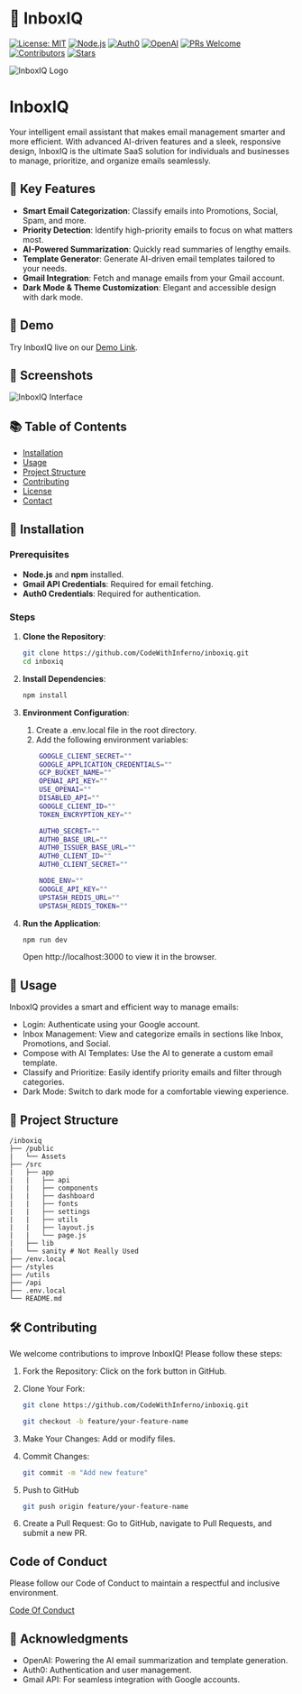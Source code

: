 # 📧 InboxIQ
[![License: MIT](https://img.shields.io/badge/License-MIT-blue.svg)](https://opensource.org/licenses/MIT)
[![Node.js](https://img.shields.io/badge/Node.js-14%2B-green.svg)](https://nodejs.org/)
[![Auth0](https://img.shields.io/badge/Auth0-Enabled-orange.svg)](https://auth0.com/)
[![OpenAI](https://img.shields.io/badge/OpenAI-Integrated-blueviolet.svg)](https://openai.com/)
[![PRs Welcome](https://img.shields.io/badge/PRs-welcome-brightgreen.svg)](https://github.com/CodeWithInferno/inboxiq/pulls)
[![Contributors](https://img.shields.io/github/contributors/CodeWithInferno/inboxiq.svg)](https://github.com/CodeWithInferno/inboxiq/graphs/contributors)
[![Stars](https://img.shields.io/github/stars/CodeWithInferno/inboxiq.svg)](https://github.com/CodeWithInferno/inboxiq/stargazers)


![InboxIQ Logo](public/Logo.webp) 

# InboxIQ

Your intelligent email assistant that makes email management smarter and more efficient. With advanced AI-driven features and a sleek, responsive design, InboxIQ is the ultimate SaaS solution for individuals and businesses to manage, prioritize, and organize emails seamlessly.

## 🌟 Key Features

- **Smart Email Categorization**: Classify emails into Promotions, Social, Spam, and more.
- **Priority Detection**: Identify high-priority emails to focus on what matters most.
- **AI-Powered Summarization**: Quickly read summaries of lengthy emails.
- **Template Generator**: Generate AI-driven email templates tailored to your needs.
- **Gmail Integration**: Fetch and manage emails from your Gmail account.
- **Dark Mode & Theme Customization**: Elegant and accessible design with dark mode.

## 🚀 Demo

Try InboxIQ live on our [Demo Link](https://inboxiq-seven.vercel.app).

## 📸 Screenshots

<!-- Add screenshots of your application here -->
![InboxIQ Interface](public/screenshot.jpeg)


## 📚 Table of Contents

- [Installation](#installation)
- [Usage](#usage)
- [Project Structure](#project-structure)
- [Contributing](#contributing)
- [License](#license)
- [Contact](#contact)

## 🔧 Installation

### Prerequisites

- **Node.js** and **npm** installed.
- **Gmail API Credentials**: Required for email fetching.
- **Auth0 Credentials**: Required for authentication.

### Steps

1. **Clone the Repository**:

    ```bash
    git clone https://github.com/CodeWithInferno/inboxiq.git
    cd inboxiq
    ```

2. **Install Dependencies**:

    ```bash
    npm install
    ```

3. **Environment Configuration**:

    1. Create a .env.local file in the root directory.
    2. Add the following environment variables:

    ```bash
        GOOGLE_CLIENT_SECRET=""
        GOOGLE_APPLICATION_CREDENTIALS=""
        GCP_BUCKET_NAME=""
        OPENAI_API_KEY=""
        USE_OPENAI=""
        DISABLED_API=""
        GOOGLE_CLIENT_ID=""
        TOKEN_ENCRYPTION_KEY=""

        AUTH0_SECRET=""
        AUTH0_BASE_URL=""
        AUTH0_ISSUER_BASE_URL=""
        AUTH0_CLIENT_ID=""
        AUTH0_CLIENT_SECRET=""

        NODE_ENV=""
        GOOGLE_API_KEY=""
        UPSTASH_REDIS_URL=""
        UPSTASH_REDIS_TOKEN=""
    ```

4. **Run the Application**:

    ```bash
    npm run dev
    ```

    Open http://localhost:3000 to view it in the browser.

## 🎉 Usage

InboxIQ provides a smart and efficient way to manage emails:

- Login: Authenticate using your Google account.
- Inbox Management: View and categorize emails in sections like Inbox, Promotions, and Social.
- Compose with AI Templates: Use the AI to generate a custom email template.
- Classify and Prioritize: Easily identify priority emails and filter through categories.
- Dark Mode: Switch to dark mode for a comfortable viewing experience.

## 📁 Project Structure

```
/inboxiq 
├── /public
|   └── Assets
├── /src 
|   ├── app
|   |   ├── api
|   |   ├── components
|   |   ├── dashboard
|   |   ├── fonts
|   |   ├── settings
|   |   ├── utils
|   |   ├── layout.js
|   |   └── page.js
|   ├── lib
|   └── sanity # Not Really Used
├── /env.local 
├── /styles 
├── /utils 
├── /api  
├── .env.local 
└── README.md 
```

## 🛠️ Contributing

We welcome contributions to improve InboxIQ! Please follow these steps:

1. Fork the Repository: Click on the fork button in GitHub.
2. Clone Your Fork:

    ```bash
    git clone https://github.com/CodeWithInferno/inboxiq.git
    ```

    ```bash
    git checkout -b feature/your-feature-name
    ```

3. Make Your Changes: Add or modify files.
4. Commit Changes:

    ```bash
    git commit -m "Add new feature"
    ```

5. Push to GitHub

    ```bash
    git push origin feature/your-feature-name
    ```

6. Create a Pull Request: Go to GitHub, navigate to Pull Requests, and submit a new PR.

## Code of Conduct

Please follow our Code of Conduct to maintain a respectful and inclusive environment.

[Code Of Conduct](/inboxiq/CODE_OF_CONDUCT)

## 🙏 Acknowledgments

- OpenAI: Powering the AI email summarization and template generation.
- Auth0: Authentication and user management.
- Gmail API: For seamless integration with Google accounts.

